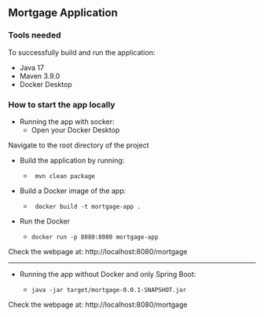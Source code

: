 ## Mortgage Application

### Tools needed
To successfully build and run the application: 
- Java 17
- Maven 3.9.0 
- Docker Desktop 


### How to start the app locally
- Running the app with socker: 
  - Open your Docker Desktop
  
Navigate to the root directory of the project 
  - Build the application by running: 
    -      mvn clean package
  - Build a Docker image of the app:
    -      docker build -t mortgage-app .
  - Run the Docker 
    -     docker run -p 8080:8080 mortgage-app

Check the webpage at:
http://localhost:8080/mortgage

------------------------------------------------------------


  - Running the app without Docker and only Spring Boot: 
    -     java -jar target/mortgage-0.0.1-SNAPSHOT.jar

Check the webpage at:
http://localhost:8080/mortgage

